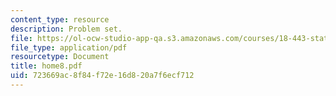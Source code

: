 ```yaml
---
content_type: resource
description: Problem set.
file: https://ol-ocw-studio-app-qa.s3.amazonaws.com/courses/18-443-statistics-for-applications-fall-2003/723669ac8f84f72e16d820a7f6ecf712_home8.pdf
file_type: application/pdf
resourcetype: Document
title: home8.pdf
uid: 723669ac-8f84-f72e-16d8-20a7f6ecf712
---
```

